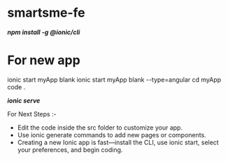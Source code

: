 # smartsme-fe

_**npm install -g @ionic/cli**_

# For new app #
ionic start myApp blank
ionic start myApp blank --type=angular
cd myApp
code .

_**ionic serve**_

For Next Steps :-
- Edit the code inside the src folder to customize your app.
- Use ionic generate commands to add new pages or components.
- Creating a new Ionic app is fast—install the CLI, use ionic start, select your preferences, and begin coding.
